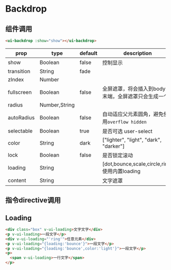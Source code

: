 # Backdrop

## 组件调用

<backdrop-index></backdrop-index>

```html
<ui-backdrop :show="show"></ui-backdrop>
```

|prop|type|default|description|
|--|--|--|--|
|show|Boolean|false|控制显示|
|transition|String|fade||
|zIndex|Number|||
|fullscreen|Boolean|false|全屏遮罩，将会插入到body最末端，全屏遮罩只会生成一个|
|radius|Number,String|||
|autoRadius|Boolean|false|自动适应父元素圆角，避免使用`overflow hidden`|
|selectable|Boolean|true|是否可选 user-select|
|color|String|dark|["lighter", "light", "dark", "darker"]|
|lock|Boolean|false|是否锁定滚动|
|loading|String||[dot,bounce,scale,circle,ring]使用内置loading|
|content|String||文字遮罩|


## 指令directive调用

<backdrop-directive></backdrop-directive>

## Loading

<backdrop-loading></backdrop-loading>


```html
<div class="box" v-ui-loading>文字文字</div>
<p v-ui-loading>一段文字</p>
<div v-ui-loading="'ring'">任意元素</div>
<p v-ui-loading="{loading:'bounce'}">一段文字</p>
<p v-ui-loading="{loading:'bounce',color:'light'}">一段文字</p>
<p>
  <span v-ui-loading>一行文字</span>
</p>
```